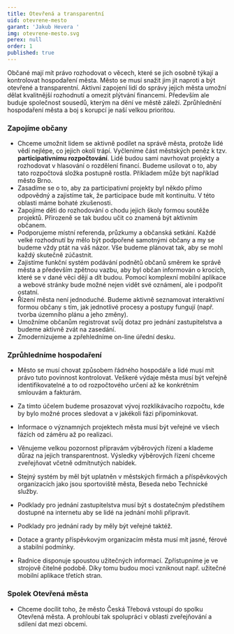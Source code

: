 ```yaml
---
title: Otevřená a transparentní
uid: otevrene-mesto
garant: 'Jakub Hevera '
img: otevrene-mesto.svg
perex: null
order: 1
published: true
---
```


Občané mají mít právo rozhodovat o věcech, které se jich osobně týkají a kontrolovat hospodaření města. Město se musí snažit jim jít naproti a být otevřené a transparentní. Aktivní zapojení lidí do správy jejich města umožní dělat kvalitnější rozhodnutí a omezit plýtvání financemi. Především ale buduje společnost sousedů, kterým na dění ve městě záleží. Zprůhlednění hospodaření města a boj s korupcí je naší velkou prioritou.


### Zapojíme občany

- Chceme umožnit lidem se aktivně podílet na správě města, protože lidé vědí nejlépe, co jejich okolí trápí. Vyčleníme část městských peněz k tzv. **participativnímu rozpočtování**. Lidé budou sami navrhovat projekty a rozhodovat v hlasování o rozdělení financí. Budeme usilovat o to, aby tato rozpočtová složka postupně rostla. Příkladem může být například město Brno. 
- Zasadíme se o to, aby za participativní projekty byl někdo přímo odpovědný a zajistíme tak, že participace bude mít kontinuitu. V této oblasti máme bohaté zkušenosti. 
- Zapojíme děti do rozhodování o chodu jejich školy formou soutěže projektů. Přirozeně se tak budou učit co znamená být aktivním občanem. 
- Podporujeme místní referenda, průzkumy a občanská setkání. Každé velké rozhodnutí by mělo být podpořené samotnými občany a my se budeme vždy ptát na váš názor. Vše budeme plánovat tak, aby se mohl každý skutečně zúčastnit. 
- Zajistíme funkční systém podávání podnětů občanů směrem ke správě města a především zpětnou vazbu, aby byl občan informován o krocích, které se v dané věci dějí a dít budou. Pomocí komplexní mobilní aplikace a webové stránky bude možné nejen vidět své oznámení, ale i podpořit ostatní. 
- Řízení města není jednoduché. Budeme aktivně seznamovat interaktivní formou občany s tím, jak jednotlivé procesy a postupy fungují (např. tvorba územního plánu a jeho změny). 
- Umožníme občanům registrovat svůj dotaz pro jednání zastupitelstva a budeme aktivně zvát na zasedání. 
- Zmodernizujeme a zpřehledníme on-line úřední desku. 

### Zprůhledníme hospodaření

- Město se musí chovat způsobem řádného hospodáře a lidé musí mít právo tuto povinnost kontrolovat. Veškeré výdaje města musí být veřejně identifikovatelné a to od rozpočtového určení až ke konkrétním smlouvám a fakturám.  
- Za tímto účelem budeme prosazovat vývoj rozklikávacího rozpočtu, kde by bylo možné proces sledovat a v jakékoli fázi připomínkovat. 
- Informace o významných projektech města musí být veřejné ve všech fázích od záměru až po realizaci. 
- Věnujeme velkou pozornost přípravám výběrových řízení a klademe důraz na jejich transparentnost. Výsledky výběrových řízení chceme zveřejňovat včetně odmítnutých nabídek. 
- Stejný systém by měl být uplatněn v městských firmách a příspěvkových organizacích jako jsou sportoviště města, Beseda nebo Technické služby. 
- Podklady pro jednání zastupitelstva musí být s dostatečným předstihem dostupné na internetu aby se lidé na jednání mohli připravit. 
- Podklady pro jednání rady by měly být veřejné taktéž. 
- Dotace a granty příspěvkovým organizacím města musí mít jasné, férové a stabilní podmínky. 

- Radnice disponuje spoustou užitečných informací. Zpřístupníme je ve strojově čitelné podobě. Díky tomu budou moci vzniknout např. užitečné mobilní aplikace třetích stran.


### Spolek Otevřená města

- Chceme docílit toho, že město Česká Třebová  vstoupí do spolku Otevřená města. A prohloubí tak spolupráci v oblasti zveřejňování a sdílení dat mezi obcemi.
